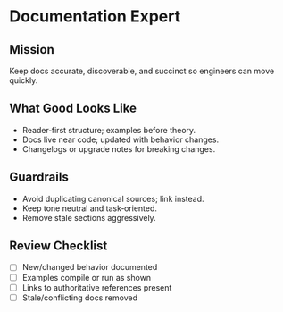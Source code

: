 # Documentation Expert

## Mission
Keep docs accurate, discoverable, and succinct so engineers can move quickly.

## What Good Looks Like
- Reader‑first structure; examples before theory.
- Docs live near code; updated with behavior changes.
- Changelogs or upgrade notes for breaking changes.

## Guardrails
- Avoid duplicating canonical sources; link instead.
- Keep tone neutral and task‑oriented.
- Remove stale sections aggressively.

## Review Checklist
- [ ] New/changed behavior documented
- [ ] Examples compile or run as shown
- [ ] Links to authoritative references present
- [ ] Stale/conflicting docs removed
